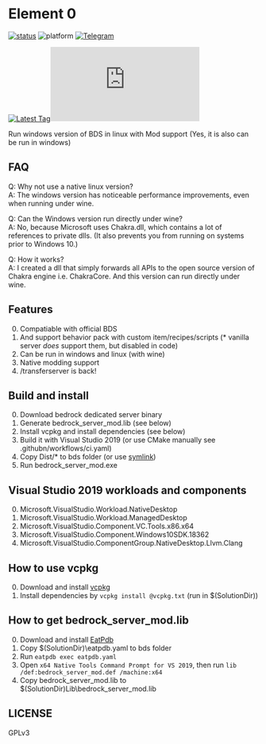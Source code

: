 # Element 0
<a href="https://github.com/codehz/ElementZero/actions">![status](https://img.shields.io/github/workflow/status/codehz/ElementZero/CI?style=for-the-badge)</a>
![platform](https://img.shields.io/badge/platform-win--x64%20%7C%20wine--linux--x64-green?style=for-the-badge)
<a href="https://t.me/ezloader">![Telegram](https://img.shields.io/badge/telegram-ezloader-%232CA5E0?style=for-the-badge&logo=Telegram)</a><br>

<a href="https://github.com/codehz/ElementZero/releases/latest">![Latest Tag](https://img.shields.io/github/v/tag/codehz/ElementZero?label=LATEST%20TAG&style=for-the-badge)![GitHub Releases (by Asset)](https://img.shields.io/github/downloads/codehz/ElementZero/latest/pkg.tar.xz?style=for-the-badge)</a><br>


Run windows version of BDS in linux with Mod support (Yes, it is also can be run in windows)

## FAQ

Q: Why not use a native linux version?<br>
A: The windows version has noticeable performance improvements, even when running under wine.

Q: Can the Windows version run directly under wine?<br>
A: No, because Microsoft uses Chakra.dll, which contains a lot of references to private dlls. (It also prevents you from running on systems prior to Windows 10.)

Q: How it works?<br>
A: I created a dll that simply forwards all APIs to the open source version of Chakra engine i.e. ChakraCore. And this version can run directly under wine.

## Features

0. Compatiable with official BDS
1. And support behavior pack with custom item/recipes/scripts (* vanilla server *does* support them, but disabled in code)
2. Can be run in windows and linux (with wine)
3. Native modding support
4. /transferserver is back!

## Build and install

0. Download bedrock dedicated server binary
1. Generate bedrock_server_mod.lib (see below)
2. Install vcpkg and install dependencies (see below)
3. Build it with Visual Studio 2019 (or use CMake manually see .githubn/workflows/ci.yaml)
4. Copy Dist/* to bds folder (or use [symlink](https://blogs.windows.com/windowsdeveloper/2016/12/02/symlinks-windows-10/))
5. Run bedrock_server_mod.exe

## Visual Studio 2019 workloads and components

0. Microsoft.VisualStudio.Workload.NativeDesktop
1. Microsoft.VisualStudio.Workload.ManagedDesktop
2. Microsoft.VisualStudio.Component.VC.Tools.x86.x64
3. Microsoft.VisualStudio.Component.Windows10SDK.18362
4. Microsoft.VisualStudio.ComponentGroup.NativeDesktop.Llvm.Clang

## How to use vcpkg

0. Download and install [vcpkg](https://github.com/microsoft/vcpkg)
1. Install dependencies by `vcpkg install @vcpkg.txt` (run in $(SolutionDir))

## How to get bedrock_server_mod.lib

0. Download and install [EatPdb](https://github.com/CodeHz/EatPdb)
1. Copy $(SolutionDir)\eatpdb.yaml to bds folder
2. Run `eatpdb exec eatpdb.yaml`
3. Open `x64 Native Tools Command Prompt for VS 2019`, then run `lib /def:bedrock_server_mod.def /machine:x64`
4. Copy bedrock_server_mod.lib to $(SolutionDir)Lib\bedrock_server_mod.lib

## LICENSE

GPLv3
